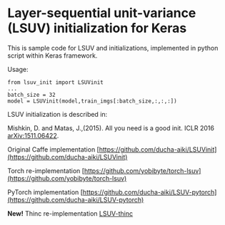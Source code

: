 # Layer-sequential unit-variance (LSUV) initialization for Keras

This is sample code for LSUV and initializations, implemented in python script within Keras framework. 

Usage:

    from lsuv_init import LSUVinit
    ...
    batch_size = 32
    model = LSUVinit(model,train_imgs[:batch_size,:,:,:]) 

LSUV initialization is described in:

Mishkin, D. and Matas, J.,(2015). All you need is a good init. ICLR 2016 [arXiv:1511.06422](http://arxiv.org/abs/1511.06422).

Original Caffe implementation  [https://github.com/ducha-aiki/LSUVinit](https://github.com/ducha-aiki/LSUVinit)

Torch re-implementation [https://github.com/yobibyte/torch-lsuv](https://github.com/yobibyte/torch-lsuv)

PyTorch implementation [https://github.com/ducha-aiki/LSUV-pytorch](https://github.com/ducha-aiki/LSUV-pytorch)

**New!** Thinc re-implementation [LSUV-thinc](https://github.com/explosion/thinc/blob/e653dd3dfe91f8572e2001c8943dbd9b9401768b/thinc/neural/_lsuv.py)
